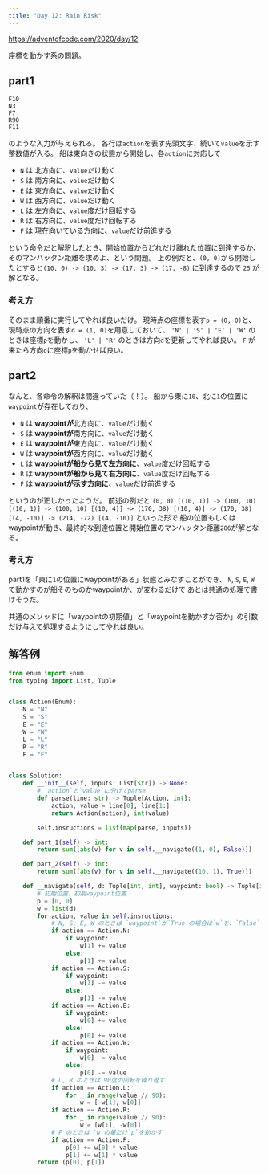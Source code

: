 ```yaml
---
title: "Day 12: Rain Risk"
---
```


https://adventofcode.com/2020/day/12

座標を動かす系の問題。


## part1

```
F10
N3
F7
R90
F11
```

のような入力が与えられる。
各行は`action`を表す先頭文字、続いて`value`を示す整数値が入る。
船は東向きの状態から開始し、各`action`に対応して

- `N` は 北方向に、`value`だけ動く
- `S` は 南方向に、`value`だけ動く
- `E` は 東方向に、`value`だけ動く
- `W` は 西方向に、`value`だけ動く
- `L` は 左方向に、`value`度だけ回転する
- `R` は 右方向に、`value`度だけ回転する
- `F` は 現在向いている方向に、`value`だけ前進する

という命令だと解釈したとき、開始位置からどれだけ離れた位置に到達するか、そのマンハッタン距離を求めよ、という問題。
上の例だと、`(0, 0)`から開始したとすると`(10, 0) -> (10, 3) -> (17, 3) -> (17, -8)` に到達するので `25` が解となる。


### 考え方

そのまま順番に実行してやれば良いだけ。
現時点の座標を表す`p = (0, 0)`と、現時点の方向を表す`d = (1, 0)`を用意しておいて、 `'N' | 'S' | 'E' | 'W'` のときは座標`p`を動かし、 `'L' | 'R'` のときは方向`d`を更新してやれば良い。 `F` が来たら方向`d`に座標`p`を動かせば良い。


## part2

なんと、各命令の解釈は間違っていた（！）。
船から東に`10`、北に`1`の位置に `waypoint`が存在しており、

- `N` は **waypointが**北方向に、`value`だけ動く
- `S` は **waypointが**南方向に、`value`だけ動く
- `E` は **waypointが**東方向に、`value`だけ動く
- `W` は **waypointが**西方向に、`value`だけ動く
- `L` は **waypointが船から見て左方向に**、`value`度だけ回転する
- `R` は **waypointが船から見て右方向に**、`value`度だけ回転する
- `F` は **waypointが示す方向に**、`value`だけ前進する

というのが正しかったようだ。
前述の例だと `(0, 0) [(10, 1)] -> (100, 10) [(10, 1)] -> (100, 10) [(10, 4)] -> (170, 38) [(10, 4)] -> (170, 38) [(4, -10)] -> (214, -72) [(4, -10)]` といった形で 船の位置もしくはwaypointが動き、最終的な到達位置と開始位置のマンハッタン距離`286`が解となる。


### 考え方

part1を「東に`1`の位置にwaypointがある」状態とみなすことができ、 `N`, `S`, `E`, `W` で動かすのが船そのものかwaypointか、が変わるだけで あとは共通の処理で書けそうだ。

共通のメソッドに「waypointの初期値」と「waypointを動かすか否か」の引数だけ与えて処理するようにしてやれば良い。


## 解答例

```python
from enum import Enum
from typing import List, Tuple


class Action(Enum):
    N = "N"
    S = "S"
    E = "E"
    W = "W"
    L = "L"
    R = "R"
    F = "F"


class Solution:
    def __init__(self, inputs: List[str]) -> None:
        # `action`と`value`に分けてparse
        def parse(line: str) -> Tuple[Action, int]:
            action, value = line[0], line[1:]
            return Action(action), int(value)

        self.insructions = list(map(parse, inputs))

    def part_1(self) -> int:
        return sum([abs(v) for v in self.__navigate((1, 0), False)])

    def part_2(self) -> int:
        return sum([abs(v) for v in self.__navigate((10, 1), True)])

    def __navigate(self, d: Tuple[int, int], waypoint: bool) -> Tuple[int, int]:
        # 初期位置、初期waypoint位置
        p = [0, 0]
        w = list(d)
        for action, value in self.insructions:
            # N, S, E, W のときは `waypoint`が`True`の場合は`w`を、`False`の場合は`p`を動かす
            if action == Action.N:
                if waypoint:
                    w[1] += value
                else:
                    p[1] += value
            if action == Action.S:
                if waypoint:
                    w[1] -= value
                else:
                    p[1] -= value
            if action == Action.E:
                if waypoint:
                    w[0] += value
                else:
                    p[0] += value
            if action == Action.W:
                if waypoint:
                    w[0] -= value
                else:
                    p[0] -= value
            # L, R のときは 90度の回転を繰り返す
            if action == Action.L:
                for _ in range(value // 90):
                    w = [-w[1], w[0]]
            if action == Action.R:
                for _ in range(value // 90):
                    w = [w[1], -w[0]]
            # F のときは `w`の量だけ`p`を動かす
            if action == Action.F:
                p[0] += w[0] * value
                p[1] += w[1] * value
        return (p[0], p[1])
```
